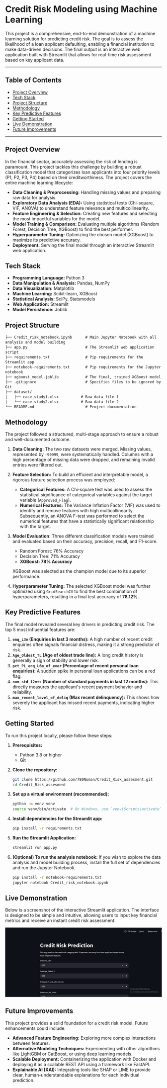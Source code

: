 # Credit Risk Modeling using Machine Learning

This project is a comprehensive, end-to-end demonstration of a machine learning solution for predicting credit risk. The goal is to assess the likelihood of a loan applicant defaulting, enabling a financial institution to make data-driven decisions. The final output is an interactive web application built with Streamlit that allows for real-time risk assessment based on key applicant data.

---

## Table of Contents

- [Project Overview](#project-overview)
- [Tech Stack](#tech-stack)
- [Project Structure](#project-structure)
- [Methodology](#methodology)
- [Key Predictive Features](#key-predictive-features)
- [Getting Started](#getting-started)
- [Live Demonstration](#live-demonstration)
- [Future Improvements](#future-improvements)

---

## Project Overview

In the financial sector, accurately assessing the risk of lending is paramount. This project tackles this challenge by building a robust classification model that categorizes loan applicants into four priority levels (P1, P2, P3, P4) based on their creditworthiness. The project covers the entire machine learning lifecycle:

- **Data Cleaning & Preprocessing:** Handling missing values and preparing raw data for analysis.
- **Exploratory Data Analysis (EDA):** Using statistical tests (Chi-square, VIF, ANOVA) to understand feature relevance and multicollinearity.
- **Feature Engineering & Selection:** Creating new features and selecting the most impactful variables for the model.
- **Model Training & Comparison:** Evaluating multiple algorithms (Random Forest, Decision Tree, XGBoost) to find the best performer.
- **Hyperparameter Tuning:** Optimizing the chosen model (XGBoost) to maximize its predictive accuracy.
- **Deployment:** Serving the final model through an interactive Streamlit web application.

## Tech Stack

- **Programming Language:** Python 3
- **Data Manipulation & Analysis:** Pandas, NumPy
- **Data Visualization:** Matplotlib
- **Machine Learning:** Scikit-learn, XGBoost
- **Statistical Analysis:** SciPy, Statsmodels
- **Web Application:** Streamlit
- **Model Persistence:** Joblib

## Project Structure

```
├── Credit_risk_notebook.ipynb      # Main Jupyter Notebook with all analysis and model building
├── app.py                          # The Streamlit web application script
├── requirements.txt                # Pip requirements for the Streamlit app
├── notebook-requirements.txt       # Pip requirements for the Jupyter notebook
├── xgboost_model.joblib            # The final, trained XGBoost model
├── .gitignore                      # Specifies files to be ignored by Git
├── dataset/
│   ├── case_study1.xlsx          # Raw data file 1
│   └── case_study2.xlsx          # Raw data file 2
└── README.md                       # Project documentation
```

## Methodology

The project followed a structured, multi-stage approach to ensure a robust and well-documented outcome.

1. **Data Cleaning:** The two raw datasets were merged. Missing values, represented by `-99999`, were systematically handled. Columns with a high percentage of missing data were dropped, and remaining invalid entries were filtered out.
2. **Feature Selection:** To build an efficient and interpretable model, a rigorous feature selection process was employed:

   - **Categorical Features:** A Chi-square test was used to assess the statistical significance of categorical variables against the target variable (`Approved_Flag`).
   - **Numerical Features:** The Variance Inflation Factor (VIF) was used to identify and remove features with high multicollinearity. Subsequently, an ANOVA F-test was performed to select the numerical features that have a statistically significant relationship with the target.
3. **Model Evaluation:** Three different classification models were trained and evaluated based on their accuracy, precision, recall, and F1-score.

   - Random Forest: 76% Accuracy
   - Decision Tree: 71% Accuracy
   - **XGBoost: 78% Accuracy**

   XGBoost was selected as the champion model due to its superior performance.
4. **Hyperparameter Tuning:** The selected XGBoost model was further optimized using `GridSearchCV` to find the best combination of hyperparameters, resulting in a final test accuracy of **78.12%**.

## Key Predictive Features

The final model revealed several key drivers in predicting credit risk. The top 5 most influential features are:

1. **`enq_L3m` (Enquiries in last 3 months):** A high number of recent credit enquiries often signals financial distress, making it a strong predictor of risk.
2. **`Age_Oldest_TL` (Age of oldest trade line):** A long credit history is generally a sign of stability and lower risk.
3. **`pct_PL_enq_L6m_of_ever` (Percentage of recent personal loan enquiries):** A sudden spike in personal loan applications can be a red flag.
4. **`num_std_12mts` (Number of standard payments in last 12 months):** This directly measures the applicant's recent payment behavior and reliability.
5. **`max_recent_level_of_deliq` (Max recent delinquency):** This shows how severely the applicant has missed recent payments, indicating higher risk.

## Getting Started

To run this project locally, please follow these steps:

1. **Prerequisites:**

   - Python 3.8 or higher
   - Git
2. **Clone the repository:**

   ```bash
   git clone https://github.com/780Noman/Credit_Risk_assesment.git
   cd Credit_Risk_assesment
   ```
3. **Set up a virtual environment (recommended):**

   ```bash
   python -m venv venv
   source venv/bin/activate  # On Windows, use `venv\Scripts\activate`
   ```
4. **Install dependencies for the Streamlit app:**

   ```bash
   pip install -r requirements.txt
   ```
5. **Run the Streamlit Application:**

   ```bash
   streamlit run app.py
   ```
6. **(Optional) To run the analysis notebook:**
   If you wish to explore the data analysis and model building process, install the full set of dependencies and run the Jupyter Notebook.

   ```bash
   pip install -r notebook-requirements.txt
   jupyter notebook Credit_risk_notebook.ipynb
   ```

## Live Demonstration

Below is a screenshot of the interactive Streamlit application. The interface is designed to be simple and intuitive, allowing users to input key financial metrics and receive an instant credit risk assessment.

![1755165280558](image/README/1755165280558.png)

## Future Improvements

This project provides a solid foundation for a credit risk model. Future enhancements could include:

- **Advanced Feature Engineering:** Exploring more complex interactions between features.
- **Alternative Modeling Techniques:** Experimenting with other algorithms like LightGBM or CatBoost, or using deep learning models.
- **Scalable Deployment:** Containerizing the application with Docker and deploying it as a scalable REST API using a framework like FastAPI.
- **Explainable AI (XAI):** Integrating tools like SHAP or LIME to provide clear, human-understandable explanations for each individual prediction.
